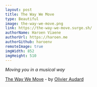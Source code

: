 ```yaml
---
layout: post
title: The Way We Move
type: Beautiful
image: the-way-we-move.png
link: https://the-way-we-move.surge.sh/
authorName: Haroen Viaene
authorUrl: https://haroen.me
authorGithub: haroenv
remoteImage: true
imgWidth: 852
imgHeight: 510
---
```


_Moving you in a musical way_

[The Way We Move](https://the-way-we-move.surge.sh/) - by [Olivier Audard](https://github.com/dharFr/the-way-we-move)
